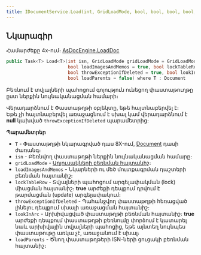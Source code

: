 ```yaml
---
title: IDocumentService.Load(int, GridLoadMode, bool, bool, bool, bool, bool) մեթոդ
---
```


## Նկարագիր

Համարժեքը 4x-ում։ [AsDocEngine.LoadDoc](https://armsoft.github.io/as4x-docs/HTM/ProgrGuide/Functions/Functions/DocumentsCirculation/LoadDoc.html)

```c#
public Task<T> Load<T>(int isn, GridLoadMode gridLoadMode = GridLoadMode.Full, 
                       bool loadImagesAndMemos = true, bool lockTableRow = false, 
                       bool throwExceptionIfDeleted = true, bool lookInArc = true, 
                       bool loadParents = false) where T : Document
```

Բեռնում է տվյալների պահոցում գոյություն ունեցող փաստաթուղթը ըստ ներքին նույնականացման համարի։

Վերադարձնում է Փաստաթղթի օբյեկտը, եթե հայտնաբերվել է։  
Եթե չի հայտնաբերվել առաջացնում է սխալ կամ վերադարձնում է **null** կախված `throwExceptionIfDeleted` պարամետրից։

**Պարամետրեր**

* `T` - Փաստաթղթի նկարագրված դաս 8X-ում, [Document](../../definitions/document.md) դասի ժառանգ։
* `isn` - Բեռնվող փաստաթղթի ներքին նույնականացման համարը։
* `gridLoadMode` - [Աղյուսակների բեռնման հայտանիշ](../../types/GridLoadMode.md)։
* `loadImagesAndMemos` - Նկարների ու մեծ մուտքագրման դաշտերի բեռնման հայտանիշ։ 
* `lockTableRow` - Տվյալների պահոցում արգելափակման (lock) միացման հայտանիշ։ 
  **true** արժեքի դեպքում դրվում է թարմացման (update) արգելափակում։ 
* `throwExceptionIfDeleted` - Պահանջվող փաստաթղթի հեռացված լինելու դեպքում սխալի առաջացման հայտանիշ։ 
* `lookInArc` - Արխիվացված փաստաթղթի բեռնման հայտանիշ։ 
  **true** արժեքի դեպքում փաստաթղթի բեռնումը փորձում է կատարել նաև արխիվային տվյալների պահոցից, եթե այնտեղ նույնպես փաստաթութը առկա չէ, առաջանում է սխալ։ 
* `loadParents` - Ծնող փաստաթղթերի ISN-ների ցուցակի բեռնման հայտանիշ։
